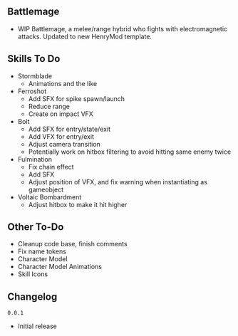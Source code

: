 ## Battlemage
- WIP Battlemage, a melee/range hybrid who fights with electromagnetic attacks. Updated to new HenryMod template.

## Skills To Do
- Stormblade
  - Animations and the like
- Ferroshot
  - Add SFX for spike spawn/launch
  - Reduce range
  - Create on impact VFX
- Bolt
  - Add SFX for entry/state/exit
  - Add VFX for entry/exit
  - Adjust camera transition
  - Potentially work on hitbox filtering to avoid hitting same enemy twice
- Fulmination
  - Fix chain effect
  - Add SFX
  - Adjust position of VFX, and fix warning when instantiating as gameobject
- Voltaic Bombardment
  - Adjust hitbox to make it hit higher
 
 ## Other To-Do
- Cleanup code base, finish comments
- Fix name tokens
- Character Model
- Character Model Animations
- Skill Icons

## Changelog
`0.0.1`
- Initial release
